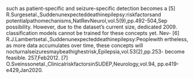 such as patient-specific and seizure-specific detection becomes a [5] R.Surgesetal.,Suddenunexpecteddeathinepilepsy:riskfactorsand
potentialpathomechanisms,NatRevNeurol,vol.5(9),pp.492-504,Sep
possibility. However, due to the dataset’s current size, dedicated
2009.
classification models cannot be trained for these concepts yet. Nev- [6] R.J.Lambertsetal.,Suddenunexpecteddeathinepilepsy:Peoplewith
ertheless, as more data accumulates over time, these concepts will nocturnalseizuresmaybeathighestrisk,Epilepsia,vol.53(2),pp.253-
become feasible. 257,Feb2012.
[7] O.Sveinssonetal.,ClinicalriskfactorsinSUDEP,Neurology,vol.94,
pp.e419-e429,Jan2020.